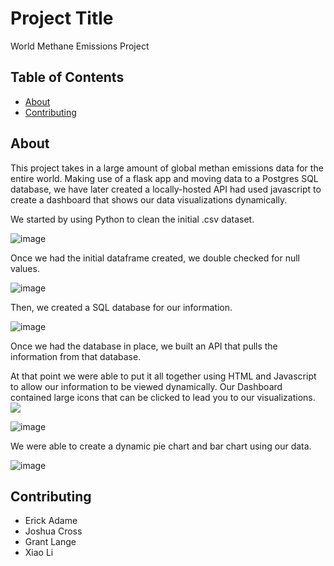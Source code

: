 # Project Title 
World Methane Emissions Project

## Table of Contents

- [About](#about)
- [Contributing](#contributing)

## About
This project takes in a large amount of global methan emissions data for the entire world. Making use of a flask app and moving data to a Postgres SQL database, we have later created a locally-hosted API had used javascript to create a dashboard that shows our data visualizations dynamically.

We started by using Python to clean the initial .csv dataset.

![image](https://user-images.githubusercontent.com/118831989/233210621-0a03b387-ee40-4d93-953d-ab7c853bf200.png)

Once we had the initial dataframe created, we double checked for null values.

![image](https://user-images.githubusercontent.com/118831989/233210843-d0a62d59-4522-4069-84e7-b670946d1089.png)

Then, we created a SQL database for our information.

![image](https://user-images.githubusercontent.com/118831989/233210892-ce7acb28-d82e-4fd3-850e-98f52c9721ec.png)

Once we had the database in place, we built an API that pulls the information from that database. 

At that point we were able to put it all together using HTML and Javascript to allow our information to be viewed dynamically. Our Dashboard contained large icons that can be clicked to lead you to our visualizations.
<img src="images/dashboard.png">

![image](https://user-images.githubusercontent.com/118831989/233504495-4c39df71-e158-4182-9cd5-43da0e0e6ea1.png)

We were able to create a dynamic pie chart and bar chart using our data.

![image](https://user-images.githubusercontent.com/118831989/233504569-5cfc8b10-b1bd-495c-831b-e18473f96453.png)

## Contributing
- Erick Adame
- Joshua Cross
- Grant Lange
- Xiao Li
